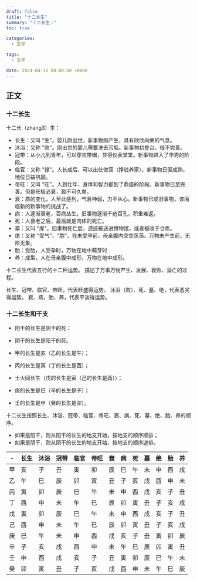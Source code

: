 ```yaml
---
draft: false
title: "十二长生"
summary: "十二长生；"
toc: true

categories:
  - 玄学

tags:
  - 玄学

date: 2024-04-12 08:00:00 +0800
---
```


## 正文

### 十二长生

十二长（zhang3）生：

- 长生：又叫 "生"。婴儿刚出世。新事物刚产生，具有欣欣向荣的气息。
- 沐浴：又称 "败"。刚出世的婴儿需要洗去污垢。新事物初登台，很不完善。
- 冠带：从小儿到青年，可以穿衣带帽，显得仪表堂堂。新事物进入了华秀的阶段。
- 临官：又称 "禄"。人长成后，可以出仕做官（挣钱养家），新事物日驱成熟，地位日益巩固。
- 帝旺：又叫 "旺"。人到壮年，身体和智力都到了鼎盛的阶段。新事物已至完善。但是旺极必衰，盈不可久矣。
- 衰：质的变化，人至此感到，气衰神弱，力不从心。新事物已成旧事物，该面临新的新事物的挑战了。
- 病：人逐渐衰老，百病丛生。旧事物逐渐千疮百孔，积重难返。
- 死：人衰老之后，最后就是肉体的死亡。
- 墓：又叫 "库"。旧事物死亡后，遗迹被送进博物馆，或者被收于仓库。
- 绝：又称 "受气"、"胞"。在未受孕前，母亲腹内空空荡荡。万物未产生前，无形无象。
- 胎：受胎，人受孕时，万物在地中萌芽时
- 养：成型，人在母亲腹中成形，万物在地中成形。

十二长生代表五行的十二种运势。
描述了万事万物产生、发展、衰败、消亡的过程。

长生、冠带、临官、帝旺，代表旺盛得运势。
沐浴（败）、死、墓、绝，代表恶劣得运势。
衰、病、胎、养，代表平淡得运势。

### 十二长生和干支

- 阳干的长生是阴干的死；
- 阴干的长生是阳干的死。

- 甲的长生是亥（乙的长生是午）；
- 丙的长生是寅（丁的长生是酉）；
- 土火同长生（戊的长生是寅（己的长生是酉））；
- 庚的长生是巳（辛的长生是子）；
- 壬的长生是申（癸的长生是卯）。

十二长生按照长生、沐浴、冠带、临官、帝旺、衰、病、死、墓、绝、胎、养的顺序。

- 如果是阳干，则从阳干的长生的地支开始，按地支的顺序顺排；
- 如果是阴干，则从阴干的长生的地支开始，按地支的顺序逆排。

| - | 长生 | 沐浴 | 冠带 | 临官 | 帝旺 | 衰 | 病 | 死 | 墓 | 绝 | 胎 | 养 |
|---|----|----|----|----|----|---|---|---|---|---|---|---|
| 甲 | 亥  | 子  | 丑  | 寅  | 卯  | 辰 | 巳 | 午 | 未 | 申 | 酉 | 戌 |
| 乙 | 午  | 巳  | 辰  | 卯  | 寅  | 丑 | 子 | 亥 | 戌 | 酉 | 申 | 未 |
| 丙 | 寅  | 卯  | 辰  | 巳  | 午  | 未 | 申 | 酉 | 戌 | 亥 | 子 | 丑 |
| 丁 | 酉  | 申  | 未  | 午  | 巳  | 辰 | 卯 | 寅 | 丑 | 子 | 亥 | 戌 |
| 戊 | 寅  | 卯  | 辰  | 巳  | 午  | 未 | 申 | 酉 | 戌 | 亥 | 子 | 丑 |
| 己 | 酉  | 申  | 未  | 午  | 巳  | 辰 | 卯 | 寅 | 丑 | 子 | 亥 | 戌 |
| 庚 | 巳  | 午  | 未  | 申  | 酉  | 戌 | 亥 | 子 | 丑 | 寅 | 卯 | 辰 |
| 辛 | 子  | 亥  | 戌  | 酉  | 申  | 未 | 午 | 巳 | 辰 | 卯 | 寅 | 丑 | 
| 壬 | 申  | 酉  | 戌  | 亥  | 子  | 丑 | 寅 | 卯 | 辰 | 巳 | 午 | 未 |
| 癸 | 卯  | 寅  | 丑  | 子  | 亥  | 戌 | 酉 | 申 | 未 | 午 | 巳 | 辰 |
